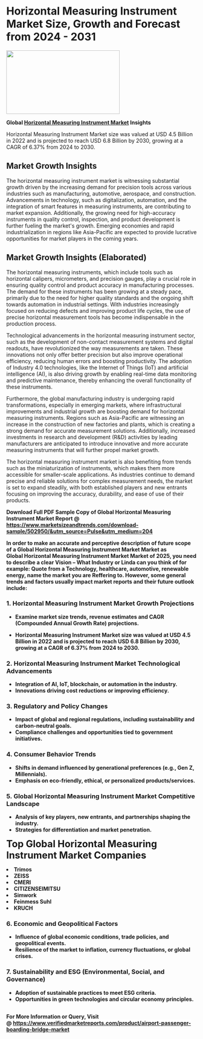 <H1>Horizontal Measuring Instrument Market Size, Growth and Forecast from 2024 - 2031</H1><img class="aligncenter size-medium wp-image-584254" src="https://thirdeyenews.in/wp-content/uploads/2024/09/Global-Market-Research-300x168.jpeg" alt="" width="300" height="168" /><p><strong>Global&nbsp;<a href="https://www.marketsizeandtrends.com/download-sample/502950/&amp;utm_source=Pulse&amp;utm_medium=204">Horizontal Measuring Instrument Market</a> Insights</strong></p><p>Horizontal Measuring Instrument Market size was valued at USD 4.5 Billion in 2022 and is projected to reach USD 6.8 Billion by 2030, growing at a CAGR of 6.37% from 2024 to 2030.</p><p><h2>Market Growth Insights</h2> <p>The horizontal measuring instrument market is witnessing substantial growth driven by the increasing demand for precision tools across various industries such as manufacturing, automotive, aerospace, and construction. Advancements in technology, such as digitalization, automation, and the integration of smart features in measuring instruments, are contributing to market expansion. Additionally, the growing need for high-accuracy instruments in quality control, inspection, and product development is further fueling the market's growth. Emerging economies and rapid industrialization in regions like Asia-Pacific are expected to provide lucrative opportunities for market players in the coming years.</p> <p><strong></strong></p> <h2>Market Growth Insights (Elaborated)</h2> <p>The horizontal measuring instruments, which include tools such as horizontal calipers, micrometers, and precision gauges, play a crucial role in ensuring quality control and product accuracy in manufacturing processes. The demand for these instruments has been growing at a steady pace, primarily due to the need for higher quality standards and the ongoing shift towards automation in industrial settings. With industries increasingly focused on reducing defects and improving product life cycles, the use of precise horizontal measurement tools has become indispensable in the production process.</p> <p>Technological advancements in the horizontal measuring instrument sector, such as the development of non-contact measurement systems and digital readouts, have revolutionized the way measurements are taken. These innovations not only offer better precision but also improve operational efficiency, reducing human errors and boosting productivity. The adoption of Industry 4.0 technologies, like the Internet of Things (IoT) and artificial intelligence (AI), is also driving growth by enabling real-time data monitoring and predictive maintenance, thereby enhancing the overall functionality of these instruments.</p> <p>Furthermore, the global manufacturing industry is undergoing rapid transformations, especially in emerging markets, where infrastructural improvements and industrial growth are boosting demand for horizontal measuring instruments. Regions such as Asia-Pacific are witnessing an increase in the construction of new factories and plants, which is creating a strong demand for accurate measurement solutions. Additionally, increased investments in research and development (R&D) activities by leading manufacturers are anticipated to introduce innovative and more accurate measuring instruments that will further propel market growth.</p> <p>The horizontal measuring instrument market is also benefiting from trends such as the miniaturization of instruments, which makes them more accessible for smaller-scale applications. As industries continue to demand precise and reliable solutions for complex measurement needs, the market is set to expand steadily, with both established players and new entrants focusing on improving the accuracy, durability, and ease of use of their products.</p> <p><strong></p><p><span class=""><strong>Download Full PDF Sample Copy of Global Horizontal Measuring Instrument Market Report</strong> @ <a href="https://www.marketsizeandtrends.com/download-sample/502950/&amp;utm_source=Pulse&amp;utm_medium=204" target="_blank">https://www.marketsizeandtrends.com/download-sample/502950/&amp;utm_source=Pulse&amp;utm_medium=204</a></span></p><p>In order to make an accurate and perceptive description of future scope of a Global&nbsp;Horizontal Measuring Instrument Market Market as Global&nbsp;Horizontal Measuring Instrument Market Market of 2025, you need to describe a clear Vision &ndash; What Industry or Linda can you think of for example: Quote from a Technology, healthcare, automotive, renewable energy, name the market you are Reffering to. However, some general trends and factors usually impact market reports and their future outlook include:</p><h3>1.&nbsp;<strong>Horizontal Measuring Instrument Market Growth Projections</strong></h3><ul><li>Examine market size trends, revenue estimates and CAGR (Compounded Annual Growth Rate) projections.</li><li><p>Horizontal Measuring Instrument Market size was valued at USD 4.5 Billion in 2022 and is projected to reach USD 6.8 Billion by 2030, growing at a CAGR of 6.37% from 2024 to 2030.</p></li></ul><h3>2.&nbsp;<strong>Horizontal Measuring Instrument Market Technological Advancements</strong></h3><ul><li>Integration of AI, IoT, blockchain, or automation in the industry.</li><li>Innovations driving cost reductions or improving efficiency.</li></ul><h3>3.&nbsp;<strong>Regulatory and Policy Changes</strong></h3><ul><li>Impact of global and regional regulations, including sustainability and carbon-neutral goals.</li><li>Compliance challenges and opportunities tied to government initiatives.</li></ul><h3>4.&nbsp;<strong>Consumer Behavior Trends</strong></h3><ul><li>Shifts in demand influenced by generational preferences (e.g., Gen Z, Millennials).</li><li>Emphasis on eco-friendly, ethical, or personalized products/services.</li></ul><h3>5.&nbsp;<strong>Global Horizontal Measuring Instrument Market Competitive Landscape</strong></h3><ul><li>Analysis of key players, new entrants, and partnerships shaping the industry.</li><li>Strategies for differentiation and market penetration.</li></ul><p data-pm-slice="1 1 []"><span style="color: inherit; font-family: inherit; font-size: 25px;">Top Global Horizontal Measuring Instrument Market Companies</span></p><div class="" data-test-id=""><p><li>Trimos</li><li> ZEISS</li><li> CMERI</li><li> CITIZENSEIMITSU</li><li> Simwork</li><li> Feinmess Suhl</li><li> KRUCH</li></p></div><h3>6.&nbsp;<strong>Economic and Geopolitical Factors</strong></h3><ul><li>Influence of global economic conditions, trade policies, and geopolitical events.</li><li>Resilience of the market to inflation, currency fluctuations, or global crises.</li></ul><h3>7.&nbsp;<strong>Sustainability and ESG (Environmental, Social, and Governance)</strong></h3><ul><li>Adoption of sustainable practices to meet ESG criteria.</li><li>Opportunities in green technologies and circular economy principles.</li></ul><h2><strong style="font-size: 14px;">For More Information or Query, Visit @&nbsp;</strong><a style="background-color: #ffffff; font-size: 14px;" href="https://www.marketsizeandtrends.com/report/horizontal-measuring-instrument-market/" target="_blank">https://www.verifiedmarketreports.com/product/airport-passenger-boarding-bridge-market</a></h2>
